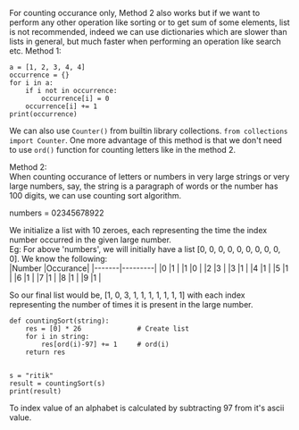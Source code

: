 For counting occurance only, Method 2 also works but if we want to perform any other operation
like sorting or to get sum of some elements, list is not recommended, indeed we can use dictionaries
which are slower than lists in general, but much faster when performing an operation like search etc.
Method 1:  
```python3
a = [1, 2, 3, 4, 4]
occurrence = {}
for i in a:
    if i not in occurrence:
        occurrence[i] = 0
    occurrence[i] += 1
print(occurrence)
```
We can also use `Counter()` from builtin library collections. `from collections import Counter`.
One more advantage of this method is that we don't need to use `ord()` function for counting letters
like in the method 2.

Method 2:  
When counting occurance of letters or numbers in very large strings or very large numbers,
say, the string is a paragraph of words or the number has 100 digits, we can use counting sort
algorithm.  
  
numbers = 02345678922  
  
We initialize a list with 10 zeroes, each representing the time the index number occurred 
in the given large number.  
Eg: For above 'numbers', we will initially have a list [0, 0, 0, 0, 0, 0, 0, 0, 0, 0].
We know the following:  
|Number	|Occurance|
|-------|---------|
|0	|1	  |
|1	|0	  |
|2	|3	  |
|3	|1	  |
|4	|1	  |
|5	|1	  |
|6	|1	  |
|7	|1	  |
|8	|1	  |
|9	|1	  |

So our final list would be, [1, 0, 3, 1, 1, 1, 1, 1, 1, 1]
with each index representing the number of times it is present in the large number.
```python3
def countingSort(string):
    res = [0] * 26              # Create list
    for i in string:
        res[ord(i)-97] += 1     # ord(i)
    return res


s = "ritik"
result = countingSort(s)
print(result)
```
To index value of an alphabet is calculated by subtracting 97 from it's ascii value.

